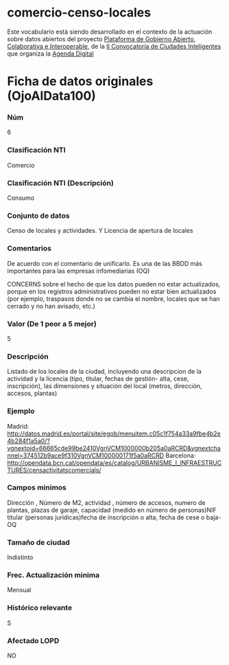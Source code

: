# comercio-censo-locales
Este vocabulario está siendo desarrollado en el contexto de la actuación sobre datos abiertos del proyecto [Plataforma de Gobierno Abierto, Colaborativa e Interoperable](http://www.red.es/redes/es/que-hacemos/ciudades-inteligentes/proyectos-en-ciudades), de la [II Convocatoria de Ciudades Inteligentes](https://perfilcontratante.red.es/perfilcontratante/busqueda/DetalleLicitacionesDefault.action?idLicitacion=6707&visualizar=0) que organiza la [Agenda Digital](http://www.agendadigital.gob.es/Paginas/index.aspx)

# Ficha de datos originales (OjoAlData100)
### Núm
6
### Clasificación NTI
Comercio
### Clasificación NTI (Descripción)
Consumo
### Conjunto de datos
Censo de locales y actividades. Y Licencia de apertura de locales
### Comentarios
De acuerdo con el comentario de unificarlo. Es una de las BBDD más importantes para las empresas infomediarias (OQ)

CONCERNS sobre el hecho de que los datos pueden no estar actualizados, porque en los registros administrativos pueden no estar bien actualizados (por ejemplo, traspasos donde no se cambia el nombre, locales que se han cerrado y no han avisado, etc.)
### Valor (De 1 peor a 5 mejor)
5
### Descripción
Listado de los locales de la ciudad, incluyendo una descripcion de la actividad y la licencia (tipo, titular, fechas de gestión- alta, cese, inscripción), las dimensiones y situación del local (metros, dirección, accesos, plantas)
### Ejemplo
Madrid: http://datos.madrid.es/portal/site/egob/menuitem.c05c1f754a33a9fbe4b2e4b284f1a5a0/?vgnextoid=66665cde99be2410VgnVCM1000000b205a0aRCRD&vgnextchannel=374512b9ace9f310VgnVCM100000171f5a0aRCRD Barcelona: http://opendata.bcn.cat/opendata/es/catalog/URBANISME_I_INFRAESTRUCTURES/censactivitatscomercials/
### Campos minimos
Dirección , Número de M2, actividad , número de accesos, numero de plantas, plazas de garaje, capacidad (medido en número de personas)NIF titular (personas juridicas)fecha de inscripción o alta, fecha de cese o baja- OQ
### Tamaño de ciudad
Indistinto
### Frec. Actualización minima
Mensual
### Histórico relevante
S
### Afectado LOPD
NO
